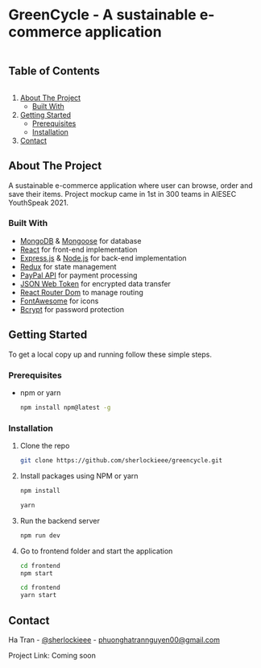 # GreenCycle - A sustainable e-commerce application

<!-- TABLE OF CONTENTS -->
 <h2 style="display: inline-block">Table of Contents</h2>
  <ol>
    <li>
      <a href="#about-the-project">About The Project</a>
      <ul>
        <li><a href="#built-with">Built With</a></li>
      </ul>
    </li>
    <li>
      <a href="#getting-started">Getting Started</a>
      <ul>
        <li><a href="#prerequisites">Prerequisites</a></li>
        <li><a href="#installation">Installation</a></li>
      </ul>
    </li>
    <li><a href="#contact">Contact</a></li>
  </ol>



<!-- ABOUT THE PROJECT -->
## About The Project

A sustainable e-commerce application where user can browse, order and save their items. 
Project mockup came in 1st in 300 teams in AIESEC YouthSpeak 2021.

### Built With

* [MongoDB](https://www.npmjs.com/package/mongodb) & [Mongoose](https://www.npmjs.com/package/mongoose) for database
* [React](https://www.npmjs.com/package/react) for front-end implementation
* [Express.js](https://www.npmjs.com/package/express) & [Node.js](https://nodejs.org/en/) for back-end implementation 
* [Redux](https://www.npmjs.com/package/react-redux) for state management
* [PayPal API](https://www.developer.paypal.com) for payment processing
* [JSON Web Token](https://www.npmjs.com/package/json-web-token) for encrypted data transfer
* [React Router Dom](https://www.npmjs.com/package/react-router-dom) to manage routing
* [FontAwesome](https://www.npmjs.com/package/font-awesome) for icons
* [Bcrypt](https://www.npmjs.com/package/bcrypt) for password protection



<!-- GETTING STARTED -->
## Getting Started

To get a local copy up and running follow these simple steps.

### Prerequisites

* npm or yarn
  ```sh
  npm install npm@latest -g
  ```

### Installation

1. Clone the repo
   ```sh
   git clone https://github.com/sherlockieee/greencycle.git
   ```
2. Install packages using NPM or yarn
   ```sh
   npm install
   ```
   ```sh
   yarn 
   ```
3. Run the backend server
    ```sh
    npm run dev
    ```
4. Go to frontend folder and start the application
    ```sh
    cd frontend
    npm start
    ```
    ```sh
    cd frontend
    yarn start
    ```



## Contact

Ha Tran - [@sherlockieee](https://twitter.com/sherlockieee) - phuonghatrannguyen00@gmail.com

Project Link: Coming soon

